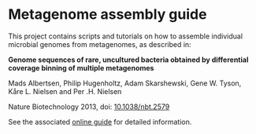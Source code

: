 # Metagenome assembly guide

This project contains scripts and tutorials on how to assemble individual microbial genomes from metagenomes, as described in:

**Genome sequences of rare, uncultured bacteria obtained by differential coverage binning of multiple metagenomes**

Mads Albertsen, Philip Hugenholtz, Adam Skarshewski, Gene W. Tyson, Kåre L. Nielsen and Per .H. Nielsen

Nature Biotechnology 2013, doi: [10.1038/nbt.2579](http://www.nature.com/nbt/journal/vaop/ncurrent/abs/nbt.2579.html)

See the associated [online guide](http://madsalbertsen.github.io/multi-metagenome/) for detailed information.

